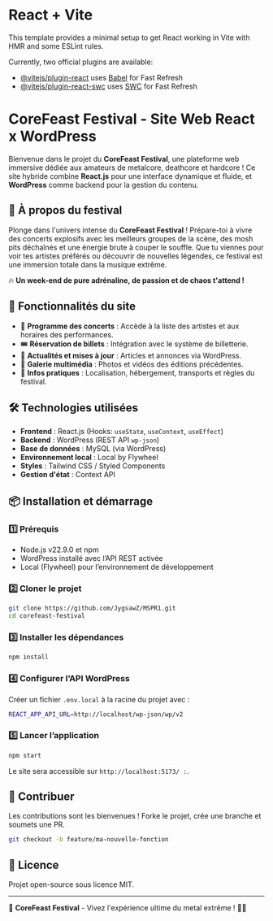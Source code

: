 # React + Vite

This template provides a minimal setup to get React working in Vite with HMR and some ESLint rules.

Currently, two official plugins are available:

- [@vitejs/plugin-react](https://github.com/vitejs/vite-plugin-react/blob/main/packages/plugin-react/README.md) uses [Babel](https://babeljs.io/) for Fast Refresh
- [@vitejs/plugin-react-swc](https://github.com/vitejs/vite-plugin-react-swc) uses [SWC](https://swc.rs/) for Fast Refresh
# CoreFeast Festival - Site Web React x WordPress

Bienvenue dans le projet du **CoreFeast Festival**, une plateforme web immersive dédiée aux amateurs de metalcore, deathcore et hardcore ! Ce site hybride combine **React.js** pour une interface dynamique et fluide, et **WordPress** comme backend pour la gestion du contenu.

## 🎸 À propos du festival
Plonge dans l'univers intense du **CoreFeast Festival** ! Prépare-toi à vivre des concerts explosifs avec les meilleurs groupes de la scène, des mosh pits déchaînés et une énergie brute à couper le souffle. Que tu viennes pour voir tes artistes préférés ou découvrir de nouvelles légendes, ce festival est une immersion totale dans la musique extrême.

🔥 **Un week-end de pure adrénaline, de passion et de chaos t'attend !**

## 🚀 Fonctionnalités du site
- 🎤 **Programme des concerts** : Accède à la liste des artistes et aux horaires des performances.
- 🎟 **Réservation de billets** : Intégration avec le système de billetterie.
- 📰 **Actualités et mises à jour** : Articles et annonces via WordPress.
- 🤘 **Galerie multimédia** : Photos et vidéos des éditions précédentes.
- 📍 **Infos pratiques** : Localisation, hébergement, transports et règles du festival.

## 🛠 Technologies utilisées
- **Frontend** : React.js (Hooks: `useState`, `useContext`, `useEffect`)
- **Backend** : WordPress (REST API `wp-json`)
- **Base de données** : MySQL (via WordPress)
- **Environnement local** : Local by Flywheel
- **Styles** : Tailwind CSS / Styled Components
- **Gestion d'état** : Context API

## 📦 Installation et démarrage

### 1️⃣ Prérequis
- Node.js v22.9.0 et npm
- WordPress installé avec l’API REST activée
- Local (Flywheel) pour l’environnement de développement

### 2️⃣ Cloner le projet
```sh
git clone https://github.com/JygsawZ/MSPR1.git
cd corefeast-festival
```

### 3️⃣ Installer les dépendances
```sh
npm install
```

### 4️⃣ Configurer l’API WordPress
Créer un fichier `.env.local` à la racine du projet avec :
```sh
REACT_APP_API_URL=http://localhost/wp-json/wp/v2
```

### 5️⃣ Lancer l’application
```sh
npm start
```
Le site sera accessible sur `http://localhost:5173/
:`.

## 🤝 Contribuer
Les contributions sont les bienvenues ! Forke le projet, crée une branche et soumets une PR.

```sh
git checkout -b feature/ma-nouvelle-fonction
```

## 📜 Licence
Projet open-source sous licence MIT.

---
🚀 **CoreFeast Festival** - Vivez l'expérience ultime du metal extrême ! 🤘🔥

